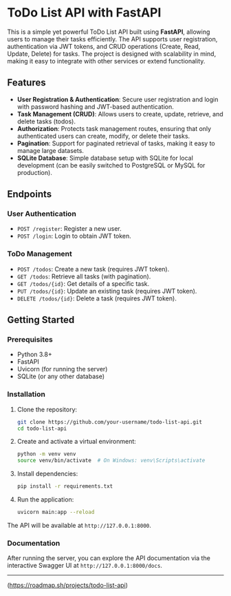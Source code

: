 # ToDo List API with FastAPI

This is a simple yet powerful ToDo List API built using **FastAPI**, allowing users to manage their tasks efficiently. The API supports user registration, authentication via JWT tokens, and CRUD operations (Create, Read, Update, Delete) for tasks. The project is designed with scalability in mind, making it easy to integrate with other services or extend functionality.

## Features

- **User Registration & Authentication**: Secure user registration and login with password hashing and JWT-based authentication.
- **Task Management (CRUD)**: Allows users to create, update, retrieve, and delete tasks (todos).
- **Authorization**: Protects task management routes, ensuring that only authenticated users can create, modify, or delete their tasks.
- **Pagination**: Support for paginated retrieval of tasks, making it easy to manage large datasets.
- **SQLite Database**: Simple database setup with SQLite for local development (can be easily switched to PostgreSQL or MySQL for production).

## Endpoints

### User Authentication
- `POST /register`: Register a new user.
- `POST /login`: Login to obtain JWT token.

### ToDo Management
- `POST /todos`: Create a new task (requires JWT token).
- `GET /todos`: Retrieve all tasks (with pagination).
- `GET /todos/{id}`: Get details of a specific task.
- `PUT /todos/{id}`: Update an existing task (requires JWT token).
- `DELETE /todos/{id}`: Delete a task (requires JWT token).

## Getting Started

### Prerequisites
- Python 3.8+
- FastAPI
- Uvicorn (for running the server)
- SQLite (or any other database)

### Installation

1. Clone the repository:
   ```bash
   git clone https://github.com/your-username/todo-list-api.git
   cd todo-list-api
   ```

2. Create and activate a virtual environment:
   ```bash
   python -m venv venv
   source venv/bin/activate  # On Windows: venv\Scripts\activate
   ```

3. Install dependencies:
   ```bash
   pip install -r requirements.txt
   ```

4. Run the application:
   ```bash
   uvicorn main:app --reload
   ```

The API will be available at `http://127.0.0.1:8000`.

### Documentation

After running the server, you can explore the API documentation via the interactive Swagger UI at `http://127.0.0.1:8000/docs`.

---

(https://roadmap.sh/projects/todo-list-api)
